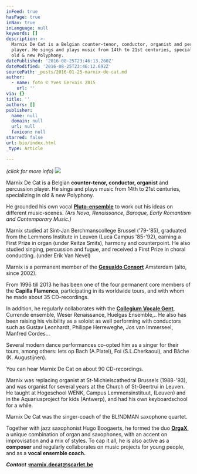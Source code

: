 ```yaml
---
inFeed: true
hasPage: true
inNav: true
inLanguage: null
keywords: []
description: >-
  Marnix De Cat is a Belgian counter-tenor, conductor, organist and percussion
  player. He sings and plays music from 14th to 21st centuries, specializing in
  old & new Polyphony.
datePublished: '2016-08-25T23:46:13.260Z'
dateModified: '2016-08-25T23:46:12.692Z'
sourcePath: _posts/2016-01-25-marnix-de-cat.md
author:
  - name: foto © Yves Gervais 2015
    url: ''
via: {}
title: ''
authors: []
publisher:
  name: null
  domain: null
  url: null
  favicon: null
starred: false
url: bio/index.html
_type: Article

---
```

_(click for more info)_
![](https://s3-us-west-2.amazonaws.com/the-grid-img/p/cc4ae416f4b7066ead40de2400d0f049624329ab.jpg)

Marnix De Cat is a Belgian **counter-tenor, conductor, organist** and percussion player. He sings and plays music from 14th to 21st centuries, specializing in old & new Polyphony.

He grounded his own vocal **[Pluto-ensemble][0]** to work out his ideas on different music-scenes. _(Ars Nova, Renaissance, Baroque, Early Romantism and Contemporary Music.)_

Marnix studied at Sint-Jan Berchmanscollege Brussel ('79-'85), graduated from the Lemmens Institute in Leuven (Luca Campus '85-'92), earning a First Prize in organ (under Reitze Smits), harmony and counterpoint. He also studied singing, percussion and fugue, and received a First Prize in choral conducting. (under Erik Van Nevel)

Marnix is a permanent member of the **[Gesualdo Consort][1]** Amsterdam (alto, since 2002).

From 1996 till 2013 he has been one of the four permanent core members of the **Capilla Flamenca**, participating in its worldwide tours, and with whom he made about 35 CD-recordings.

In addition, he regularly collaborates with the **[Collegium Vocale Gent][2]**, Currende ensemble, Weser Renaissance, Huelgas Ensemble,.. He also has been raising his visibility as a soloist as well performing with conductors such as Gustav Leonhardt, Philippe Herreweghe, Jos van Immerseel, Manfred Cordes...

Several modern dance performances co-opted him as a singer for their tours, among others: Iets op Bach (A.Platel), Foi (S.L.Cherkaoui), and Bâche (K. Augustijnen).

You can hear Marnix De Cat on about 90 CD-recordings.

Marnix was replacing organist at St-Michielscathedral Brussels (1988-'93), and was organist for several years at the Church of St-Geertrui in Leuven. He taught at Hogeschool WENK, Campus Lemmensinstituut, (Leuven) and in the Aquariusproject for kids (Antwerp), and had his own keyboardschool for a while.

Marnix De Cat was the singer-coach of the BL!NDMAN saxophone quartet.

Together with jazz saxophonist Hugo Boogaerts, he formed the duo **[OrgaX][3]**, a unique combination of organ and saxophones, with an accent on improvisation and a mix of styles. To cap it all, he is also active as a **composer** and regularly collaborates on music projects for young people, and as a **vocal ensemble coach.**

_**Contact :**_**marnix.decat@scarlet.be**

[0]: http://www.pluto-ensemble.eu/
[1]: http://www.gesualdoconsort.nl/
[2]: http://www.collegiumvocale.com/
[3]: http://www.orgax.be/